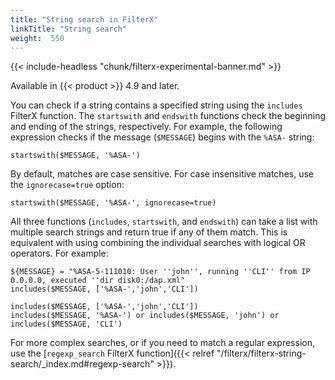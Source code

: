 ```yaml
---
title: "String search in FilterX"
linkTitle: "String search"
weight:  550
---
```

<!-- This file is under the copyright of Axoflow, and licensed under Apache License 2.0, except for using the Axoflow and AxoSyslog trademarks. -->

{{< include-headless "chunk/filterx-experimental-banner.md" >}}

Available in {{< product >}} 4.9 and later.

You can check if a string contains a specified string using the `includes` FilterX function. The `startswith` and `endswith` functions check the beginning and ending of the strings, respectively. For example, the following expression checks if the message (`$MESSAGE`) begins with the `%ASA-` string:

```shell
startswith($MESSAGE, '%ASA-')
```

By default, matches are case sensitive. For case insensitive matches, use the `ignorecase=true` option:

```shell
startswith($MESSAGE, '%ASA-', ignorecase=true)
```

All three functions (`includes`, `startswith`, and `endswith`) can take a list with multiple search strings and return true if any of them match. This is equivalent with using combining the individual searches with logical OR operators. For example:

```shell
${MESSAGE} = "%ASA-5-111010: User ''john'', running ''CLI'' from IP 0.0.0.0, executed ''dir disk0:/dap.xml"
includes($MESSAGE, ['%ASA-','john','CLI'])

includes($MESSAGE, ['%ASA-','john','CLI'])
includes($MESSAGE, '%ASA-') or includes($MESSAGE, 'john') or includes($MESSAGE, 'CLI')
```

For more complex searches, or if you need to match a regular expression, use the [`regexp_search` FilterX function]({{< relref "/filterx/filterx-string-search/_index.md#regexp-search" >}}).

<!-- FIXME json object search example -->